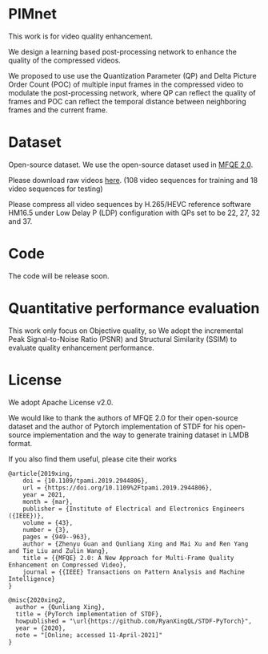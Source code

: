 # PIMnet
This work is for video quality enhancement.

We design a learning based post-processing network to enhance the quality of the compressed videos.

We proposed to use use the Quantization Parameter (QP) and Delta Picture Order Count (POC) of multiple input frames in the compressed video to modulate the post-processing network, where QP can reflect the quality of frames and POC can reflect the temporal distance between neighboring frames and the current frame.


# Dataset
Open-source dataset.
We use the open-source dataset used in [MFQE 2.0](https://github.com/RyanXingQL/MFQEv2.0).

Please download raw videos [here](https://github.com/RyanXingQL/MFQEv2.0/wiki/MFQEv2-Dataset). (108 video sequences for training and 18 video sequences for testing)

Please compress all video sequences by H.265/HEVC reference software HM16.5 under Low Delay P (LDP) configuration with QPs set to be 22, 27, 32 and 37.


# Code
The code will be release soon.


# Quantitative performance evaluation
This work only focus on Objective quality, so We adopt the incremental Peak Signal-to-Noise Ratio (PSNR) and Structural Similarity (SSIM) to evaluate quality enhancement performance.


# License
We adopt Apache License v2.0.

We would like to thank the authors of MFQE 2.0 for their open-source dataset and the author of Pytorch implementation of STDF for his open-source implementation and the way to generate training dataset in LMDB format.

If you also find them useful, please cite their works
```
@article{2019xing,
    doi = {10.1109/tpami.2019.2944806},
    url = {https://doi.org/10.1109%2Ftpami.2019.2944806},
    year = 2021,
    month = {mar},
    publisher = {Institute of Electrical and Electronics Engineers ({IEEE})},
    volume = {43},
    number = {3},
    pages = {949--963},
    author = {Zhenyu Guan and Qunliang Xing and Mai Xu and Ren Yang and Tie Liu and Zulin Wang},
    title = {{MFQE} 2.0: A New Approach for Multi-Frame Quality Enhancement on Compressed Video},
    journal = {{IEEE} Transactions on Pattern Analysis and Machine Intelligence}
}

@misc{2020xing2,
  author = {Qunliang Xing},
  title = {PyTorch implementation of STDF},
  howpublished = "\url{https://github.com/RyanXingQL/STDF-PyTorch}",
  year = {2020}, 
  note = "[Online; accessed 11-April-2021]"
}
```
